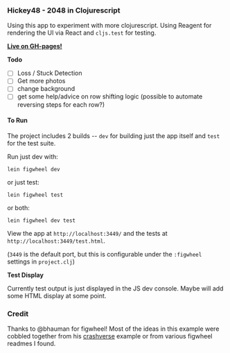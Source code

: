 ### Hickey48 - 2048 in Clojurescript

Using this app to experiment with more clojurescript. Using
Reagent for rendering the UI via React and `cljs.test` for testing.

__[Live on GH-pages!](http://worace.github.io/hickey48/)__

__Todo__

* [ ] Loss / Stuck Detection
* [ ] Get more photos
* [ ] change background
* [ ] get some help/advice on row shifting logic (possible to automate reversing steps for each row?)

#### To Run

The project includes 2 builds -- `dev` for building just the app itself
and `test` for the test suite.

Run just dev with:

```
lein figwheel dev
```

or just test:

```
lein figwheel test
```

or both:

```
lein figwheel dev test
```

View the app at `http://localhost:3449/` and the tests at `http://localhost:3449/test.html`.

(`3449` is the default port, but this is configurable under the
`:figwheel` settings in `project.clj`)

__Test Display__

Currently test output is just displayed in the JS dev console. Maybe
will add some HTML display at some point.

### Credit

Thanks to @bhauman for figwheel! Most of the ideas in this example were
cobbled together from his [crashverse](https://github.com/bhauman/crashverse) example
or from various figwheel readmes I found.
